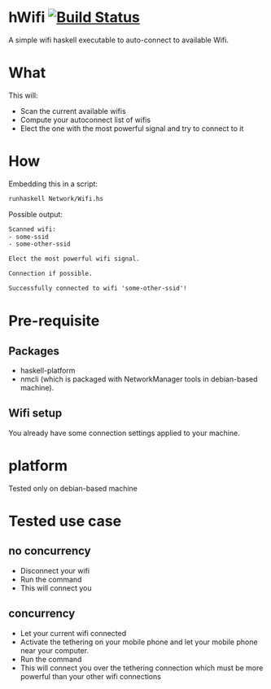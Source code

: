 hWifi [![Build Status](https://travis-ci.org/lambdatree/hWifi.png?branch=master)](https://travis-ci.org/lambdatree/hWifi)
=====================================================================================================================

A simple wifi haskell executable to auto-connect to available Wifi.

# What

This will:
- Scan the current available wifis
- Compute your autoconnect list of wifis
- Elect the one with the most powerful signal and try to connect to it

# How

Embedding this in a script:

```sh
runhaskell Network/Wifi.hs
```

Possible output:

``` txt
Scanned wifi: 
- some-ssid
- some-other-ssid

Elect the most powerful wifi signal.

Connection if possible.

Successfully connected to wifi 'some-other-ssid'!
```

# Pre-requisite

## Packages

- haskell-platform
- nmcli (which is packaged with NetworkManager tools in debian-based machine).

## Wifi setup

You already have some connection settings applied to your machine.

# platform

Tested only on debian-based machine

# Tested use case

## no concurrency

- Disconnect your wifi
- Run the command
- This will connect you 

## concurrency

- Let your current wifi connected
- Activate the tethering on your mobile phone and let your mobile phone near your computer.
- Run the command
- This will connect you over the tethering connection which must be more powerful than your other wifi connections
